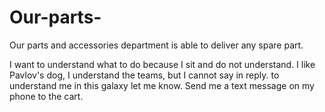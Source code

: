 # Our-parts-
 Our parts and accessories department is able to deliver any spare part.

I want to understand what to do because I sit and do not understand. I like Pavlov's dog, I understand the teams, but I cannot say in reply. to understand me in this galaxy let me know. Send me a text message on my phone to the cart.
